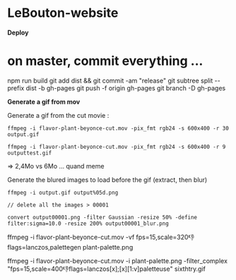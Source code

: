 # LeBouton-website


**Deploy**

# on master, commit everything ...

npm run build
git add dist && git commit -am "release"
git subtree split --prefix dist -b gh-pages
git push -f origin gh-pages
git branch -D gh-pages

**Generate a gif from mov**

Generate a gif from the cut movie :

    ffmpeg -i flavor-plant-beyonce-cut.mov -pix_fmt rgb24 -s 600x400 -r 30  output.gif

    ffmpeg -i flavor-plant-beyonce-cut.mov -pix_fmt rgb24 -s 600x400 -r 9 outputtest.gif

=> 2,4Mo vs 6Mo ... quand meme

Generate the blured images to load before the gif (extract, then blur)

    ffmpeg -i output.gif output%05d.png

    // delete all the images > 00001

    convert output00001.png -filter Gaussian -resize 50% -define filter:sigma=10.0 -resize 200% output00001_blur.png 






ffmpeg -i flavor-plant-beyonce-cut.mov -vf fps=15,scale=320:-1:flags=lanczos,palettegen plant-palette.png

ffmpeg -i flavor-plant-beyonce-cut.mov -i plant-palette.png -filter_complex "fps=15,scale=400:-1:flags=lanczos[x];[x][1:v]paletteuse" sixthtry.gif